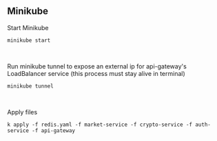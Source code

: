 ## Minikube
Start Minikube
```
minikube start
```

<br>

Run minikube tunnel to expose an external ip for api-gateway's LoadBalancer service (this process must stay alive in terminal)
```
minikube tunnel
```

<br>

Apply files
```
k apply -f redis.yaml -f market-service -f crypto-service -f auth-service -f api-gateway
```